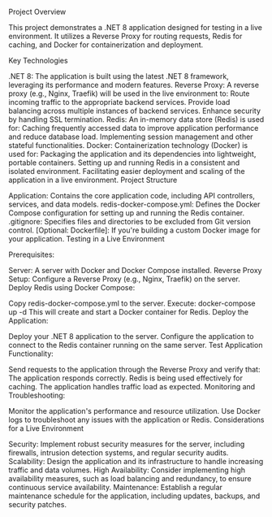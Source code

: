 Project Overview

This project demonstrates a .NET 8 application designed for testing in a live environment. It utilizes a Reverse Proxy for routing requests, Redis for caching, and Docker for containerization and deployment.

Key Technologies

.NET 8: The application is built using the latest .NET 8 framework, leveraging its performance and modern features.
Reverse Proxy: A reverse proxy (e.g., Nginx, Traefik) will be used in the live environment to:
Route incoming traffic to the appropriate backend services.
Provide load balancing across multiple instances of backend services.
Enhance security by handling SSL termination.
Redis: An in-memory data store (Redis) is used for:
Caching frequently accessed data to improve application performance and reduce database load.
Implementing session management and other stateful functionalities.
Docker: Containerization technology (Docker) is used for:
Packaging the application and its dependencies into lightweight, portable containers.
Setting up and running Redis in a consistent and isolated environment.
Facilitating easier deployment and scaling of the application in a live environment.
Project Structure

Application: Contains the core application code, including API controllers, services, and data models.
redis-docker-compose.yml: Defines the Docker Compose configuration for setting up and running the Redis container.
.gitignore: Specifies files and directories to be excluded from Git version control.
[Optional: Dockerfile]: If you're building a custom Docker image for your application.
Testing in a Live Environment

Prerequisites:

Server: A server with Docker and Docker Compose installed.
Reverse Proxy Setup: Configure a Reverse Proxy (e.g., Nginx, Traefik) on the server.
Deploy Redis using Docker Compose:

Copy redis-docker-compose.yml to the server.
Execute: docker-compose up -d
This will create and start a Docker container for Redis.
Deploy the Application:

Deploy your .NET 8 application to the server.
Configure the application to connect to the Redis container running on the same server.
Test Application Functionality:

Send requests to the application through the Reverse Proxy and verify that:
The application responds correctly.
Redis is being used effectively for caching.
The application handles traffic load as expected.
Monitoring and Troubleshooting:

Monitor the application's performance and resource utilization.
Use Docker logs to troubleshoot any issues with the application or Redis.
Considerations for a Live Environment

Security: Implement robust security measures for the server, including firewalls, intrusion detection systems, and regular security audits.
Scalability: Design the application and its infrastructure to handle increasing traffic and data volumes.
High Availability: Consider implementing high availability measures, such as load balancing and redundancy, to ensure continuous service availability.
Maintenance: Establish a regular maintenance schedule for the application, including updates, backups, and security patches.
